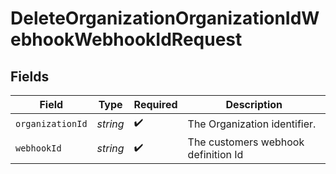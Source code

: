 # DeleteOrganizationOrganizationIdWebhookWebhookIdRequest


## Fields

| Field                               | Type                                | Required                            | Description                         |
| ----------------------------------- | ----------------------------------- | ----------------------------------- | ----------------------------------- |
| `organizationId`                    | *string*                            | :heavy_check_mark:                  | The Organization identifier.        |
| `webhookId`                         | *string*                            | :heavy_check_mark:                  | The customers webhook definition Id |